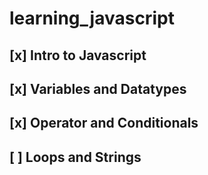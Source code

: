 # learning_javascript

## [x] Intro to Javascript
## [x] Variables and Datatypes
## [x] Operator and Conditionals
## [ ] Loops and Strings
